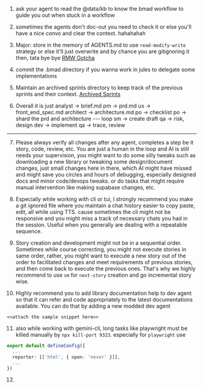 1. ask your agent to read the @data/kb to know the bmad workflow to 
guide you out when stuck in a workflow

2. sometimes the agents don't doc-out you need to check it or else you'll have a nice convo and clear the context. hahahahah

3. Major: store in the memory of AGENTS.md to use `read-modify-write` strategy or else it'll just overwrite and
by chance you are gitignoring it then, tata bye bye
[RMW Gotcha](assets/bmad_rmw_gotcha.mov)

4. commit the .bmad directory if you wanna work in jules to delegate some implementations

5. Maintain an archived sprints directory to keep track of the previous sprints and their context.
[Archived Sprints](assets/archived_sprints.png)

6. Overall it is just
analyst -> brief.md
pm -> prd.md
ux -> front_end_spec.md
architect -> architecture.md
po -> checklist
po -> shard the prd and architecture
--- loop
sm -> create draft
qa -> risk, design
dev -> implement
qa -> trace, review
---

7. Please always verify all changes after any agent, completes a step be it story, code, review, etc. You are just a human in the loop and AI is still needs your supervision, you might want to do some silly tweaks such as downloading a new library or tweaking some design/document changes, just small changes here in there, which AI might have missed and might save you circles and hours of debugging, especially designed docs and minor code/devops tweaks. or do tasks that might require manual intervention like making supabase changes, etc.

8. Especially while working with cli or tui, I strongly recommend you make a git ignored file where you maintain a chat history easier to copy paste, edit, all while using TTS. cause sometimes the cli might not be responsive and you might miss a track of necessary chats you had in the session. Useful when you generally are dealing with a repeatable sequence.

9. Story creation and development might not be in a sequential order. Sometimes while course correcting, you might not execute stories in same order, rather, you might want to execute a new story out of the order to facilitated changes and meet requirements of previous stories, and then come back to execute the previous ones. That's why we highly recommend to use `sm` for `next-story` creation and go incremental story wise.

10. Highly recommend you to add library documentation help to dev agent so that it can refer and code appropriately to the latest documentations available. You can do that by adding a new modded dev agent 

```
<<attach the sample snippet here>>
```

11. also while working with gemini-cli, long tasks like playwright must be killed manually by `npx kill-port 9323`. especially for `playwright` use

```ts
export default defineConfig({
  ...
  reporter: [['html', { open: 'never' }]],
  ...
})
```

12.